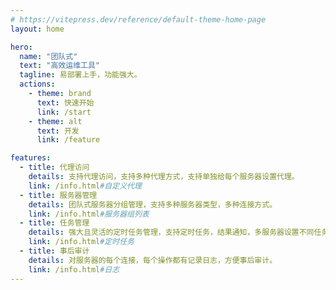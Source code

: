 ```yaml
---
# https://vitepress.dev/reference/default-theme-home-page
layout: home

hero:
  name: "团队式"
  text: "高效运维工具"
  tagline: 易部署上手，功能强大。
  actions:
    - theme: brand
      text: 快速开始
      link: /start
    - theme: alt
      text: 开发
      link: /feature

features:
  - title: 代理访问
    details: 支持代理访问，支持多种代理方式，支持单独给每个服务器设置代理。
    link: /info.html#自定义代理
  - title: 服务器管理
    details: 团队式服务器分组管理，支持多种服务器类型，多种连接方式。
    link: /info.html#服务器组列表
  - title: 任务管理
    details: 强大且灵活的定时任务管理，支持定时任务，结果通知，多服务器设置不同任务参数。
    link: /info.html#定时任务
  - title: 事后审计
    details: 对服务器的每个连接，每个操作都有记录日志，方便事后审计。
    link: /info.html#日志
---
```


